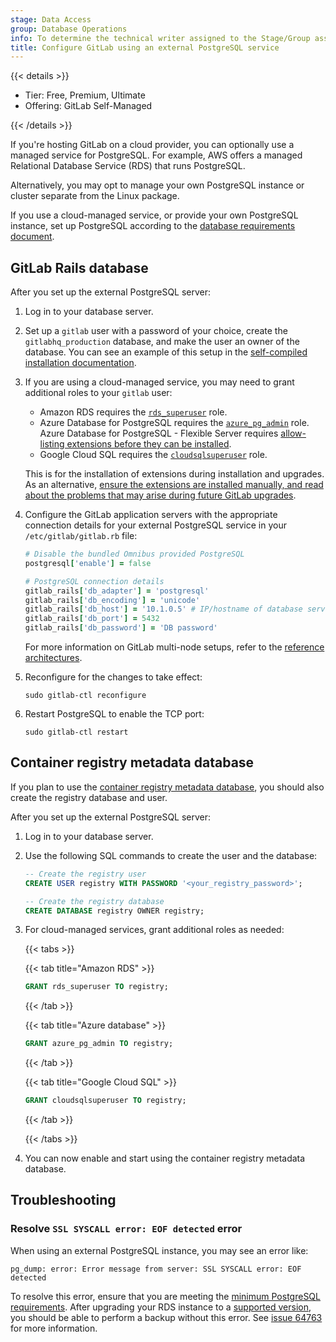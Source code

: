 ```yaml
---
stage: Data Access
group: Database Operations
info: To determine the technical writer assigned to the Stage/Group associated with this page, see https://handbook.gitlab.com/handbook/product/ux/technical-writing/#assignments
title: Configure GitLab using an external PostgreSQL service
---
```


{{< details >}}

- Tier: Free, Premium, Ultimate
- Offering: GitLab Self-Managed

{{< /details >}}

If you're hosting GitLab on a cloud provider, you can optionally use a
managed service for PostgreSQL. For example, AWS offers a managed Relational
Database Service (RDS) that runs PostgreSQL.

Alternatively, you may opt to manage your own PostgreSQL instance or cluster
separate from the Linux package.

If you use a cloud-managed service, or provide your own PostgreSQL instance,
set up PostgreSQL according to the
[database requirements document](../../install/requirements.md#postgresql).

## GitLab Rails database

After you set up the external PostgreSQL server:

1. Log in to your database server.
1. Set up a `gitlab` user with a password of your choice, create the `gitlabhq_production` database, and make the user an
   owner of the database. You can see an example of this setup in the
   [self-compiled installation documentation](../../install/installation.md#7-database).
1. If you are using a cloud-managed service, you may need to grant additional
   roles to your `gitlab` user:
   - Amazon RDS requires the [`rds_superuser`](https://docs.aws.amazon.com/AmazonRDS/latest/UserGuide/Appendix.PostgreSQL.CommonDBATasks.html#Appendix.PostgreSQL.CommonDBATasks.Roles) role.
   - Azure Database for PostgreSQL requires the [`azure_pg_admin`](https://learn.microsoft.com/en-us/azure/postgresql/single-server/how-to-create-users#how-to-create-additional-admin-users-in-azure-database-for-postgresql) role. Azure Database for PostgreSQL - Flexible Server requires [allow-listing extensions before they can be installed](https://learn.microsoft.com/en-us/azure/postgresql/flexible-server/concepts-extensions#how-to-use-postgresql-extensions).
   - Google Cloud SQL requires the [`cloudsqlsuperuser`](https://cloud.google.com/sql/docs/postgres/users#default-users) role.

   This is for the installation of extensions during installation and upgrades. As an alternative,
   [ensure the extensions are installed manually, and read about the problems that may arise during future GitLab upgrades](../../install/postgresql_extensions.md).
1. Configure the GitLab application servers with the appropriate connection details
   for your external PostgreSQL service in your `/etc/gitlab/gitlab.rb` file:

   ```ruby
   # Disable the bundled Omnibus provided PostgreSQL
   postgresql['enable'] = false

   # PostgreSQL connection details
   gitlab_rails['db_adapter'] = 'postgresql'
   gitlab_rails['db_encoding'] = 'unicode'
   gitlab_rails['db_host'] = '10.1.0.5' # IP/hostname of database server
   gitlab_rails['db_port'] = 5432
   gitlab_rails['db_password'] = 'DB password'
   ```

   For more information on GitLab multi-node setups, refer to the [reference architectures](../reference_architectures/_index.md).

1. Reconfigure for the changes to take effect:

   ```shell
   sudo gitlab-ctl reconfigure
   ```

1. Restart PostgreSQL to enable the TCP port:

   ```shell
   sudo gitlab-ctl restart
   ```

## Container registry metadata database

If you plan to use the [container registry metadata database](../packages/container_registry_metadata_database.md),
you should also create the registry database and user.

After you set up the external PostgreSQL server:

1. Log in to your database server.
1. Use the following SQL commands to create the user and the database:

   ```sql
   -- Create the registry user
   CREATE USER registry WITH PASSWORD '<your_registry_password>';

   -- Create the registry database
   CREATE DATABASE registry OWNER registry;
   ```

1. For cloud-managed services, grant additional roles as needed:

   {{< tabs >}}

   {{< tab title="Amazon RDS" >}}

   ```sql
   GRANT rds_superuser TO registry;
   ```

   {{< /tab >}}

   {{< tab title="Azure database" >}}

   ```sql
   GRANT azure_pg_admin TO registry;
   ```

   {{< /tab >}}

   {{< tab title="Google Cloud SQL" >}}

   ```sql
   GRANT cloudsqlsuperuser TO registry;
   ```

   {{< /tab >}}

   {{< /tabs >}}

1. You can now enable and start using the container registry metadata database.

## Troubleshooting

### Resolve `SSL SYSCALL error: EOF detected` error

When using an external PostgreSQL instance, you may see an error like:

```shell
pg_dump: error: Error message from server: SSL SYSCALL error: EOF detected
```

To resolve this error, ensure that you are meeting the
[minimum PostgreSQL requirements](../../install/requirements.md#postgresql). After
upgrading your RDS instance to a [supported version](../../install/requirements.md#postgresql),
you should be able to perform a backup without this error.
See [issue 64763](https://gitlab.com/gitlab-org/gitlab/-/issues/364763) for more information.
